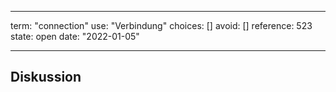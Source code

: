 
---
term:      "connection"
use:       "Verbindung"
choices:   []
avoid:     []
reference: 523        
state:     open
date:      "2022-01-05"

---

## Diskussion

